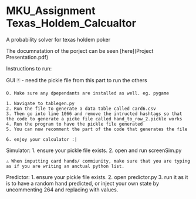 # MKU_Assignment Texas_Holdem_Calcualtor 
 A probability solver for texas holdem poker

The documnatation of the porject can be seen [here](Project Presentation.pdf)

Instructions to run:

GUI 🃏 - need the pickle file from this part to run the others

    0. Make sure any dpependants are installed as well. eg. pygame

    1. Navigate to tablegen.py
    2. Run the file to generate a data table called card6.csv
    3. Then go into line 1066 and remove the intructed hashtags so that the code to generate a picke file called hand_to_row_2.pickle works
    4. Run the program to have the pickle file generated
    5. You can now recomment the part of the code that generates the file

    6. enjoy your calculator :|

Simulator:
    1. ensure your pickle file exists. 
    2. open and run screenSim.py

    ⚠️ When imputting card hands/ commiunity, make sure that you are typing as if you are writing an anctual python list.

Predictor:
    1. ensure your pickle file exists. 
    2. open predictor.py
    3. run it as it is to have a random hand predicted, or inject your own state by uncommenting 264 and replacing with values. 
